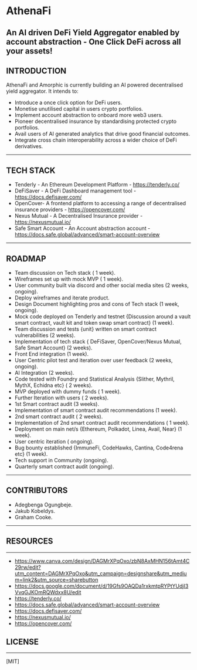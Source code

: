 # AthenaFi
An AI driven DeFi Yield Aggregator enabled by account abstraction - One Click DeFi across all your assets!
-----------------------------------------------------------------

## INTRODUCTION
AthenaFi and Amorphic is currently building an AI powered decentralised yield aggregator. It intends to:
+ Introduce a once click option for DeFi users.
+ Monetise unutilised capital in users crypto portfolios.
+ Implement account abstraction to onboard more web3 users.
+ Pioneer decentralised insurance by standardising protected crypto portfolios.
+ Avail users of AI generated analytics that drive good financial outcomes.
+ Integrate cross chain interoperability across a wider choice of DeFi derivatives.
----------------------------------------------------------------------------------

## TECH STACK
+ Tenderly - An Ethereum Development Platform - https://tenderly.co/
+ DeFiSaver - A DeFi Dashboard management tool - https://docs.defisaver.com/
+ OpenCover- A frontend platform to accessing a range of decentralised insurance providers - https://opencover.com/
+ Nexus Mutual - A Decentralised Insurance provider - https://nexusmutual.io/
+ Safe Smart Account - An Account abstraction account - https://docs.safe.global/advanced/smart-account-overview
----------------------------------------------------------

## ROADMAP
+ Team discussion on Tech stack ( 1 week).
+ Wireframes set up with mock MVP ( 1 week).
+ User community built via discord and other social media sites (2 weeks, ongoing).
+ Deploy wireframes and iterate product.
+ Design Document highlighting pros and cons of Tech stack (1 week, ongoing).
+ Mock code deployed on Tenderly and testnet {Discussion around a vault smart contract, vault kit and token swap smart contract} (1 week).
+ Team discussion and tests {unit} written on smart contract vulnerabilities (2 weeks).
+ Implementation of tech stack { DeFiSaver, OpenCover/Nexus Mutual, Safe Smart Account} (2 weeks).
+ Front End integration (1 week).
+ User Centric pilot test and iteration over user feedback (2 weeks, ongoing).
+ AI Integration (2 weeks).
+ Code tested with Foundry and Statistical Analysis {Slither, Mythril, MythX, Echidna etc}  ( 2 weeks).
+ MVP deployed with dummy funds ( 1 week).
+ Further Iteration with users ( 2 weeks).
+ 1st Smart contract audit (3 weeks).
+ Implementation of smart contract audit recommendations (1 week).
+ 2nd smart contract audit ( 2 weeks).
+ Implementation of 2nd smart contract audit recommendations ( 1 week).
+ Deployment on main net/s {Ethereum, Polkadot, Linea, Avail, Near} (1 week).
+ User centric iteration ( ongoing).
+ Bug bounty established {ImmuneFi, CodeHawks, Cantina, Code4rena etc} (1 week).
+ Tech support in Community (ongoing).
+ Quarterly smart contract audit (ongoing).
--------------------------------

## CONTRIBUTORS
+ Adegbenga Ogungbeje.
+ Jakub Kobeldys.
+ Graham Cooke.
----------------------

## RESOURCES
------------
+ https://www.canva.com/design/DAGMrXPqOxo/zbN8AxMHN156tAmt4C29rw/edit?utm_content=DAGMrXPqOxo&utm_campaign=designshare&utm_medium=link2&utm_source=sharebutton
+ https://docs.google.com/document/d/19Gfs9OAQDa1rxkmtpRYPtYUdjI3VvqGJKOmRQWdxx8U/edit
+ https://tenderly.co/
+ https://docs.safe.global/advanced/smart-account-overview
+ https://docs.defisaver.com/
+ https://nexusmutual.io/
+ https://opencover.com/

## LICENSE
----------
[MIT]



